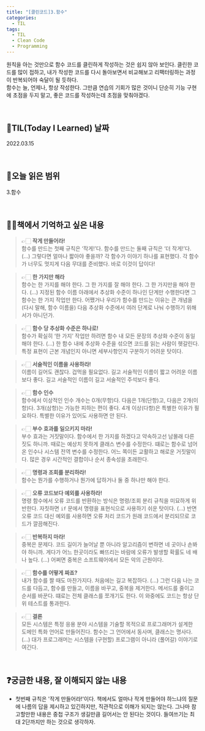 ```yaml
---
title: "[클린코드]3.함수"
categories:
  - TIL
tags:
  - TIL
  - Clean Code
  - Programming
---
```


원칙을 아는 것만으로 함수 코드를 클린하게 작성하는 것은 쉽지 않아 보인다. 클린한 코드를 많이 접하고, 내가 작성한 코드를 다시 돌아보면서 비교해보고 리팩터링하는 과정이 반복되어야 숙달이 될 듯하다.  
함수는 늘, 언제나, 항상 작성한다. 그만큼 연습의 기회가 많은 것이니 단순히 기능 구현에 초점을 두지 말고, 좋은 코드를 작성하는데 초점을 맞춰야겠다.

<br />

## 📆TIL(Today I Learned) 날짜

2022.03.15

<br />

## 📑오늘 읽은 범위

3.함수

<br />

## ✍🏻책에서 기억하고 싶은 내용

> 👉🏻 **작게 만들어라!**  
> 함수를 만드는 첫째 규칙은 ‘작게!’다. 함수를 만드는 둘째 규칙은 ‘더 작게!’다. (...) 그렇다면 얼마나 짧아야 좋을까? 각 함수가 이야기 하나를 표현했다. 각 함수가 너무도 멋지게 다음 무대를 준비했다. 바로 이것이 답이다!

> 👉🏻 **한 가지만 해라**  
> 함수는 한 가지를 해야 한다. 그 한 가지를 잘 해야 한다. 그 한 가지만을 해야 한다. (...) 지정된 함수 이름 아래에서 추상화 수준이 하나인 단계만 수행한다면 그 함수는 한 가지 작업만 한다. 어쨌거나 우리가 함수를 만드는 이유는 큰 개념을(다시 말해, 함수 이름을) 다음 추상화 수준에서 여러 단계로 나눠 수행하기 위해서가 아니던가.

> 👉🏻 **함수 당 추상화 수준은 하나로!**  
> 함수가 확실히 ‘한 가지’ 작업만 하려면 함수 내 모든 문장의 추상화 수준이 동일해야 한다. (...) 한 함수 내에 추상화 수준을 섞으면 코드를 읽는 사람이 헷갈린다. 특정 표현이 근본 개념인지 아니면 세부사항인지 구분하기 어려운 탓이다.

> 👉🏻 **서술적인 이름을 사용하라!**  
> 이름이 길어도 괜찮다. 겁먹을 필요없다. 길고 서술적인 이름이 짧고 어려운 이름보다 좋다. 길고 서술적인 이름이 길고 서술적인 주석보다 좋다.

> 👉🏻 **함수 인수**  
> 함수에서 이상적인 인수 개수는 0개(무항)다. 다음은 1개(단항)고, 다음은 2개(이항)다. 3개(삼항)는 가능한 피하는 편이 좋다. 4개 이상(다항)은 특별한 이유가 필요하다. 특별한 이유가 있어도 사용하면 안 된다.

> 👉🏻 **부수 효과를 일으키지 마라!**  
> 부수 효과는 거짓말이다. 함수에서 한 가지를 하겠다고 약속하고선 남몰래 다른 짓도 하니까. 때로는 예상치 못하게 클래스 변수를 수정한다. 떄로는 함수로 넘어온 인수나 시스템 전역 변수를 수정한다. 어느 쪽이든 교활하고 해로운 거짓말이다. 많은 경우 시간적인 결합이나 순서 종속성을 초래한다.

> 👉🏻 **명령과 조회를 분리하라!**  
> 함수는 뭔가를 수행하거나 뭔가에 답하거나 둘 중 하나만 해야 한다.

> 👉🏻 **오류 코드보다 예외를 사용하라!**  
> 명령 함수에서 오류 코드를 반환하는 방식은 명령/조회 분리 규칙을 미묘하게 위반한다. 자칫하면 `if` 문에서 명령을 표현식으로 사용하기 쉬운 탓이다. (...) 반면 오류 코드 대신 예외를 사용하면 오류 처리 코드가 원래 코드에서 분리되므로 코드가 깔끔해진다.

> 👉🏻 **반복하지 마라!**  
> 중복은 문제다. 코드 길이가 늘어날 뿐 아니라 알고리즘이 변하면 네 곳이나 손봐야 하니까. 게다가 어느 한곳이라도 빠뜨리는 바람에 오류가 발생할 확률도 네 배나 높다. (...) 어쩌면 중복은 소프트웨어에서 모든 악의 근원이다.

> 👉🏻 **함수를 어떻게 짜죠?**  
> 내가 함수를 짤 때도 마찬가지다. 처음에는 길고 복잡하다. (...) 그런 다음 나는 코드를 다듬고, 함수를 만들고, 이름을 바꾸고, 중복을 제거한다. 메서드를 줄이고 순서를 바꾼다. 떄로는 전체 클래스를 쪼개기도 한다. 이 와중에도 코드는 항상 단위 테스트를 통과한다.

> 👉🏻 **결론**  
> 모든 시스템은 특정 응용 분야 시스템을 기술할 목적으로 프로그래머가 설계한 도메인 특화 언어로 만들어진다. 함수는 그 언어에서 동사며, 클래스는 명사다. (...) 대가 프로그래머는 시스템을 (구현할) 프로그램이 아니라 (풀어갈) 이야기로 여긴다.

<br />

## ❓궁금한 내용, 잘 이해되지 않는 내용

- 첫번째 규칙은 '작게 만들어라!'이다. 책에서도 얼마나 작게 만들어야 하느냐의 질문에 나름의 답을 제시하고 있긴하지만, 직관적으로 이해가 되지는 않는다. 그나마 참고할만한 내용은 중첩 구조가 생길만큼 길어서는 안 된다는 것이다. 들여쓰기는 최대 2단까지만 하는 것으로 생각하자.
